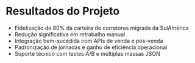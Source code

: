 # Resultados do Projeto

- Fidelização de 80% da carteira de corretores migrada da SulAmérica
- Redução significativa em retrabalho manual
- Integração bem-sucedida com APIs de venda e pós-venda
- Padronização de jornadas e ganho de eficiência operacional
- Suporte técnico com testes A/B e múltiplas massas JSON
